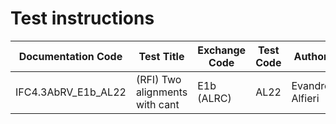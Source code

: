 # Test instructions

| Documentation Code   | Test Title                        | Exchange Code | Test Code | Author          | Data Owner | Version | Date       |
|----------------------|-----------------------------------|---------------|-----------| ----------------|------------|---------|------------|
| IFC4.3AbRV_E1b_AL22  | (RFI) Two alignments with cant    | E1b (ALRC)    | AL22      | Evandro Alfieri | RFI        | 1.0     | DD.MM.YYYY |